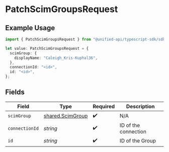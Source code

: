 # PatchScimGroupsRequest

## Example Usage

```typescript
import { PatchScimGroupsRequest } from "@unified-api/typescript-sdk/sdk/models/operations";

let value: PatchScimGroupsRequest = {
  scimGroup: {
    displayName: "Caleigh_Kris-Kuphal36",
  },
  connectionId: "<id>",
  id: "<id>",
};
```

## Fields

| Field                                                       | Type                                                        | Required                                                    | Description                                                 |
| ----------------------------------------------------------- | ----------------------------------------------------------- | ----------------------------------------------------------- | ----------------------------------------------------------- |
| `scimGroup`                                                 | [shared.ScimGroup](../../../sdk/models/shared/scimgroup.md) | :heavy_check_mark:                                          | N/A                                                         |
| `connectionId`                                              | *string*                                                    | :heavy_check_mark:                                          | ID of the connection                                        |
| `id`                                                        | *string*                                                    | :heavy_check_mark:                                          | ID of the Group                                             |